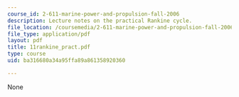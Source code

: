 ```yaml
---
course_id: 2-611-marine-power-and-propulsion-fall-2006
description: Lecture notes on the practical Rankine cycle.
file_location: /coursemedia/2-611-marine-power-and-propulsion-fall-2006/ba316680a34a95ffa89a861358920360_11rankine_pract.pdf
file_type: application/pdf
layout: pdf
title: 11rankine_pract.pdf
type: course
uid: ba316680a34a95ffa89a861358920360

---
```

None